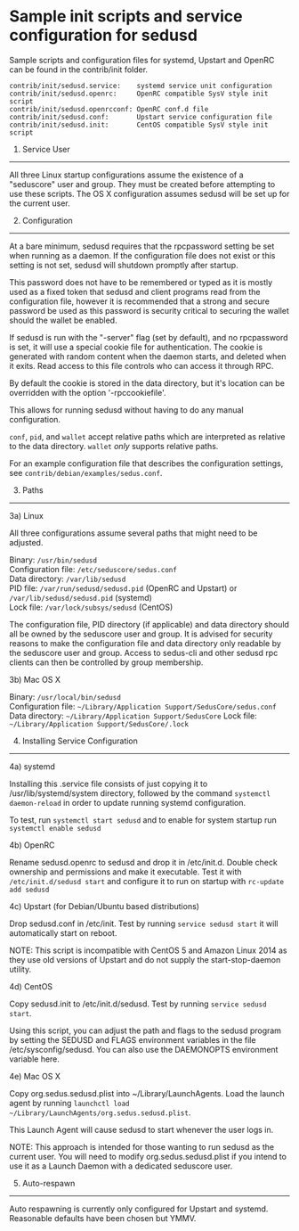 Sample init scripts and service configuration for sedusd
==========================================================

Sample scripts and configuration files for systemd, Upstart and OpenRC
can be found in the contrib/init folder.

    contrib/init/sedusd.service:    systemd service unit configuration
    contrib/init/sedusd.openrc:     OpenRC compatible SysV style init script
    contrib/init/sedusd.openrcconf: OpenRC conf.d file
    contrib/init/sedusd.conf:       Upstart service configuration file
    contrib/init/sedusd.init:       CentOS compatible SysV style init script

1. Service User
---------------------------------

All three Linux startup configurations assume the existence of a "seduscore" user
and group.  They must be created before attempting to use these scripts.
The OS X configuration assumes sedusd will be set up for the current user.

2. Configuration
---------------------------------

At a bare minimum, sedusd requires that the rpcpassword setting be set
when running as a daemon.  If the configuration file does not exist or this
setting is not set, sedusd will shutdown promptly after startup.

This password does not have to be remembered or typed as it is mostly used
as a fixed token that sedusd and client programs read from the configuration
file, however it is recommended that a strong and secure password be used
as this password is security critical to securing the wallet should the
wallet be enabled.

If sedusd is run with the "-server" flag (set by default), and no rpcpassword is set,
it will use a special cookie file for authentication. The cookie is generated with random
content when the daemon starts, and deleted when it exits. Read access to this file
controls who can access it through RPC.

By default the cookie is stored in the data directory, but it's location can be overridden
with the option '-rpccookiefile'.

This allows for running sedusd without having to do any manual configuration.

`conf`, `pid`, and `wallet` accept relative paths which are interpreted as
relative to the data directory. `wallet` *only* supports relative paths.

For an example configuration file that describes the configuration settings,
see `contrib/debian/examples/sedus.conf`.

3. Paths
---------------------------------

3a) Linux

All three configurations assume several paths that might need to be adjusted.

Binary:              `/usr/bin/sedusd`  
Configuration file:  `/etc/seduscore/sedus.conf`  
Data directory:      `/var/lib/sedusd`  
PID file:            `/var/run/sedusd/sedusd.pid` (OpenRC and Upstart) or `/var/lib/sedusd/sedusd.pid` (systemd)  
Lock file:           `/var/lock/subsys/sedusd` (CentOS)  

The configuration file, PID directory (if applicable) and data directory
should all be owned by the seduscore user and group.  It is advised for security
reasons to make the configuration file and data directory only readable by the
seduscore user and group.  Access to sedus-cli and other sedusd rpc clients
can then be controlled by group membership.

3b) Mac OS X

Binary:              `/usr/local/bin/sedusd`  
Configuration file:  `~/Library/Application Support/SedusCore/sedus.conf`  
Data directory:      `~/Library/Application Support/SedusCore`
Lock file:           `~/Library/Application Support/SedusCore/.lock`

4. Installing Service Configuration
-----------------------------------

4a) systemd

Installing this .service file consists of just copying it to
/usr/lib/systemd/system directory, followed by the command
`systemctl daemon-reload` in order to update running systemd configuration.

To test, run `systemctl start sedusd` and to enable for system startup run
`systemctl enable sedusd`

4b) OpenRC

Rename sedusd.openrc to sedusd and drop it in /etc/init.d.  Double
check ownership and permissions and make it executable.  Test it with
`/etc/init.d/sedusd start` and configure it to run on startup with
`rc-update add sedusd`

4c) Upstart (for Debian/Ubuntu based distributions)

Drop sedusd.conf in /etc/init.  Test by running `service sedusd start`
it will automatically start on reboot.

NOTE: This script is incompatible with CentOS 5 and Amazon Linux 2014 as they
use old versions of Upstart and do not supply the start-stop-daemon utility.

4d) CentOS

Copy sedusd.init to /etc/init.d/sedusd. Test by running `service sedusd start`.

Using this script, you can adjust the path and flags to the sedusd program by
setting the SEDUSD and FLAGS environment variables in the file
/etc/sysconfig/sedusd. You can also use the DAEMONOPTS environment variable here.

4e) Mac OS X

Copy org.sedus.sedusd.plist into ~/Library/LaunchAgents. Load the launch agent by
running `launchctl load ~/Library/LaunchAgents/org.sedus.sedusd.plist`.

This Launch Agent will cause sedusd to start whenever the user logs in.

NOTE: This approach is intended for those wanting to run sedusd as the current user.
You will need to modify org.sedus.sedusd.plist if you intend to use it as a
Launch Daemon with a dedicated seduscore user.

5. Auto-respawn
-----------------------------------

Auto respawning is currently only configured for Upstart and systemd.
Reasonable defaults have been chosen but YMMV.
